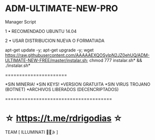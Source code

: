 # ADM-ULTIMATE-NEW-PRO

Manager Script

1 • RECOMENDADO UBUNTU 14.04

2 • USAR DISTRIBUCION NUEVA O FORMATIADA

apt-get update -y; apt-get upgrade -y; wget https://raw.githubusercontent.com/AAAAAEXQOSyIpN2JZ0ehUQ/ADM-ULTIMATE-NEW-FREE/master/instalar.sh; chmod 777 instalar.sh* && ./instalar.sh*

======================

*SIN MINERIA!
*SIN KEYS!
*VERSION GRATUITA
*SIN VIRUS TROJANO (BOTNET)
*ARCHIVOS LIBERADOS (DECENCRIPTADOS)

======================================

☆ https://t.me/rdrigodias ☆
=================================================
TEAM [ ILLUMINATI ⃘⃤꙰✰ ] 
